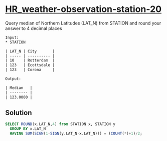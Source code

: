 # [HR_weather-observation-station-20](https://www.hackerrank.com/challenges/weather-observation-station-20)

Query median of Northern Latitudes (LAT_N) from STATION and round your answer to 4 decimal places

```txt
Input:
* STATION

| LAT_N | City       |
| ----- | ---------- |
| 10    | Rotterdam  |
| 123   | Ecottsdale |
| 123   | Corona     |

Output:

| Median   |
| -------- |
| 123.0000 |
```

## Solution

```sql
SELECT ROUND(x.LAT_N,4) from STATION x, STATION y
  GROUP BY x.LAT_N
  HAVING SUM(SIGN(1-SIGN(y.LAT_N-x.LAT_N))) = (COUNT(*)+1)/2;
```
